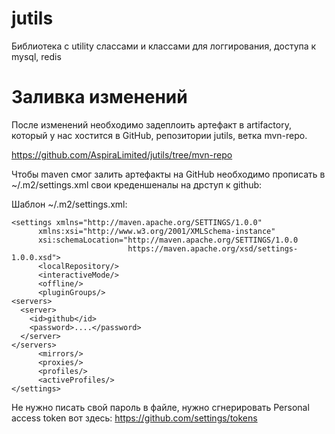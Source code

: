 # jutils
Библиотека с utility слассами и классами для логгирования, доступа к mysql, redis 

# Заливка изменений
После изменений необходимо задеплоить артефакт в artifactory, который у нас хостится в GitHub, репозитории jutils, ветка mvn-repo.

https://github.com/AspiraLimited/jutils/tree/mvn-repo

Чтобы maven смог залить артефакты на GitHub необходимо прописать в ~/.m2/settings.xml свои креденшеналы на дрступ к github:

Шаблон ~/.m2/settings.xml:

```
<settings xmlns="http://maven.apache.org/SETTINGS/1.0.0"
      xmlns:xsi="http://www.w3.org/2001/XMLSchema-instance"
      xsi:schemaLocation="http://maven.apache.org/SETTINGS/1.0.0
                          https://maven.apache.org/xsd/settings-1.0.0.xsd">
      <localRepository/>
      <interactiveMode/>
      <offline/>
      <pluginGroups/>
<servers>
  <server>
    <id>github</id>
    <password>....</password>
  </server>
</servers>
      <mirrors/>
      <proxies/>
      <profiles/>
      <activeProfiles/>
</settings>
```

Не нужно писать свой пароль в файле, нужно сгнерировать Personal access token вот здесь:
https://github.com/settings/tokens